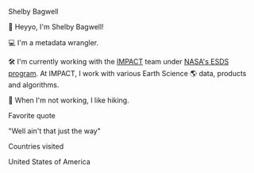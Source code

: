 Shelby Bagwell

👋  Heyyo, I'm Shelby Bagwell!

💻  I'm a metadata wrangler.

🛠️  I'm currently working with the [IMPACT](https://impact.earthdata.nasa.gov/) team under [NASA's ESDS program](https://earthdata.nasa.gov/esds).
At IMPACT, I work with various Earth Science 🌎 data, products and algorithms.

🎨  When I'm not working, I like hiking.

Favorite quote

"Well ain't that just the way"

Countries visited

United States of America
